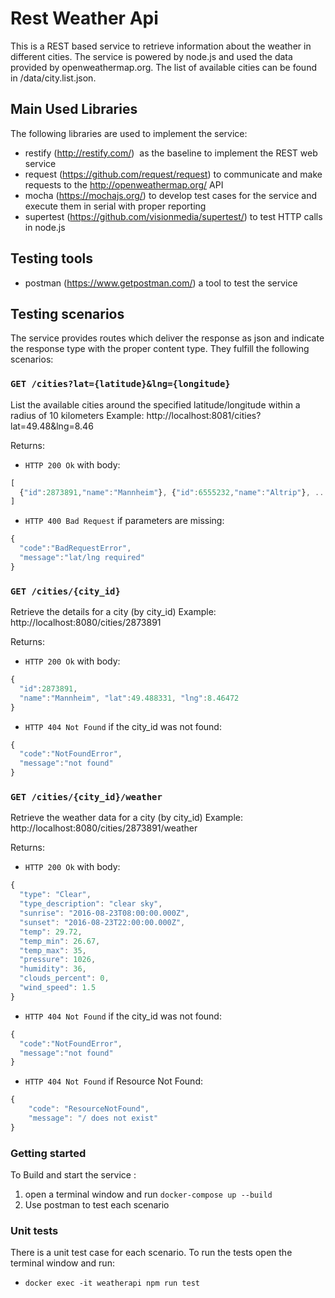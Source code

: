 # Rest Weather Api
This is a REST based service to retrieve information about the weather in different cities. 
The service is powered by node.js and used the data provided by openweathermap.org. 
The list of available cities can be found in /data/city.list.json.

## Main Used Libraries
The following libraries are used to implement the service:
* restify (http://restify.com/) ­ as the baseline to implement the REST web service
* request (https://github.com/request/request) ­ to communicate and make requests to the http://openweathermap.org/ API
* mocha (https://mochajs.org/) to develop test cases for the service and execute them in serial with proper reporting
* supertest (https://github.com/visionmedia/supertest/)  to test HTTP calls in node.js

## Testing tools 
* postman (https://www.getpostman.com/) a tool to test the service


## Testing scenarios
The service provides routes which deliver the response as json and indicate the response type with the proper content type.
They fulfill the following scenarios:

### `GET /cities?lat={latitude}&lng={longitude}`
List the available cities around the specified latitude/longitude within a radius of 10 kilometers Example: http://localhost:8081/cities?lat=49.48&lng=8.46

Returns:
* `HTTP 200 Ok` with body:
```js
[
  {"id":2873891,"name":"Mannheim"}, {"id":6555232,"name":"Altrip"}, ...
]
```

* `HTTP 400 Bad Request` if parameters are missing:
```js
{
  "code":"BadRequestError",
  "message":"lat/lng required"	
}
```

### `GET /cities/{city_id}`
Retrieve the details for a city (by city_id) Example: http://localhost:8080/cities/2873891

Returns:
* `HTTP 200 Ok` with body:
```js
{
  "id":2873891,
  "name":"Mannheim", "lat":49.488331, "lng":8.46472
}
```

* `HTTP 404 Not Found` if the city_id was not found:
```js
{
  "code":"NotFoundError",
  "message":"not found"
}
```

### `GET /cities/{city_id}/weather`
Retrieve the weather data for a city (by city_id) Example: http://localhost:8080/cities/2873891/weather

Returns:

* `HTTP 200 Ok` with body:
```js
{
  "type": "Clear",
  "type_description": "clear sky",
  "sunrise": "2016-08-23T08:00:00.000Z",
  "sunset": "2016-08-23T22:00:00.000Z",
  "temp": 29.72,
  "temp_min": 26.67,
  "temp_max": 35,
  "pressure": 1026,
  "humidity": 36,
  "clouds_percent": 0,
  "wind_speed": 1.5
}
```
* `HTTP 404 Not Found` if the city_id was not found:
```js
{
  "code":"NotFoundError",
  "message":"not found"
}
```
* `HTTP 404 Not Found` if Resource Not Found:
```js
{
    "code": "ResourceNotFound",
    "message": "/ does not exist"
}
```
### Getting started
To Build and start the service :

1. open a terminal window and run `docker-compose up --build`
2. Use postman to test each scenario

### Unit tests
There is a unit test case for each scenario.
To run the tests open the terminal window and run:

* `docker exec -it weatherapi npm run test`
